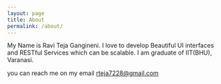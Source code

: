 ```yaml
---
layout: page
title: About 
permalink: /about/
---
```


My Name is Ravi Teja Gangineni. I love to develop Beautiful UI interfaces and RESTful Services which can be scalable. I am graduate of IIT(BHU), Varanasi.

you can reach me on my email rteja7228@gmail.com

 
